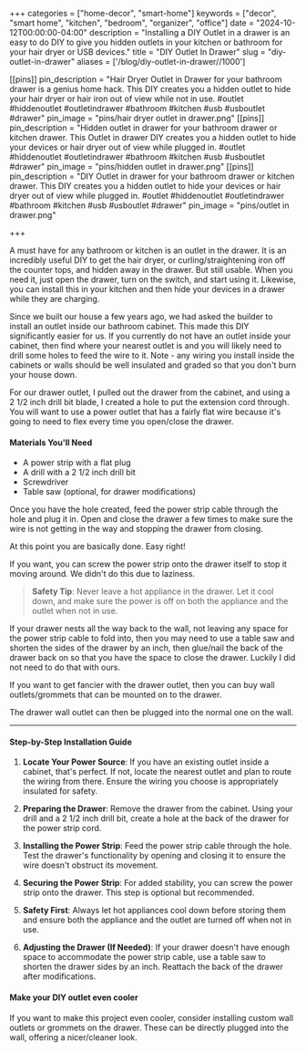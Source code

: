 +++
categories = ["home-decor", "smart-home"]
keywords = ["decor", "smart home", "kitchen", "bedroom", "organizer", "office"]
date = "2024-10-12T00:00:00-04:00"
description = "Installing a DIY Outlet in a drawer is an easy to do DIY to give you hidden outlets in your kitchen or bathroom for your hair dryer or USB devices."
title = "DIY Outlet In Drawer"
slug = "diy-outlet-in-drawer"
aliases = ['/blog/diy-outlet-in-drawer//1000']

[[pins]]
pin_description = "Hair Dryer Outlet in Drawer for your bathroom drawer is a genius home hack. This DIY creates you a hidden outlet to hide your hair dryer or hair iron out of view while not in use. #outlet #hiddenoutlet #outletindrawer #bathroom #kitchen #usb #usboutlet #drawer"
pin_image = "pins/hair dryer outlet in drawer.png"
[[pins]]
pin_description = "Hidden outlet in drawer for your bathroom drawer or kitchen drawer. This Outlet in drawer DIY creates you a hidden outlet to hide your devices or hair dryer out of view while plugged in. #outlet #hiddenoutlet #outletindrawer #bathroom #kitchen #usb #usboutlet #drawer"
pin_image = "pins/hidden outlet in drawer.png"
[[pins]]
pin_description = "DIY Outlet in drawer for your bathroom drawer or kitchen drawer. This DIY creates you a hidden outlet to hide your devices or hair dryer out of view while plugged in. #outlet #hiddenoutlet #outletindrawer #bathroom #kitchen #usb #usboutlet #drawer"
pin_image = "pins/outlet in drawer.png"

+++

A must have for any bathroom or kitchen is an outlet in the drawer.  It is an incredibly useful DIY to get the hair dryer, or curling/straightening iron off the counter tops, and hidden away in the drawer.  But still usable.  When you need it, just open the drawer, turn on the switch, and start using it.  Likewise, you can install this in your kitchen and then hide your devices in a drawer while they are charging.

Since we built our house a few years ago, we had asked the builder to install an outlet inside our bathroom cabinet.  This made this DIY significantly easier for us.  If you currently do not have an outlet inside your cabinet, then find where your nearest outlet is and you will likely need to drill some holes to feed the wire to it.  Note - any wiring you install inside the cabinets or walls should be well insulated and graded so that you don't burn your house down.

For our drawer outlet, I pulled out the drawer from the cabinet, and using a 2 1/2 inch drill bit blade, I created a hole to put the extension cord through.  You will want to use a power outlet that has a fairly flat wire because it's going to need to flex every time you open/close the drawer.

#### Materials You'll Need

- A power strip with a flat plug
- A drill with a 2 1/2 inch drill bit
- Screwdriver
- Table saw (optional, for drawer modifications)


Once you have the hole created, feed the power strip cable through the hole and plug it in.  Open and close the drawer a few times to make sure the wire is not getting in the way and stopping the drawer from closing.

At this point you are basically done.  Easy right!

If you want, you can screw the power strip onto the drawer itself to stop it moving around.  We didn't do this due to laziness.

> **Safety Tip**: Never leave a hot appliance in the drawer.  Let it cool down, and make sure the power is off on both the appliance and the outlet when not in use.

If your drawer nests all the way back to the wall, not leaving any space for the power strip cable to fold into, then you may need to use a table saw and shorten the sides of the drawer by an inch, then glue/nail the back of the drawer back on so that you have the space to close the drawer.  Luckily I did not need to do that with ours.

If you want to get fancier with the drawer outlet, then you can buy wall outlets/grommets that can be mounted on to the drawer.  

The drawer wall outlet can then be plugged into the normal one on the wall.

---

#### Step-by-Step Installation Guide

1. **Locate Your Power Source**: 
If you have an existing outlet inside a cabinet, that's perfect. If not, locate the nearest outlet and plan to route the wiring from there. Ensure the wiring you choose is appropriately insulated for safety.

2. **Preparing the Drawer**: 
Remove the drawer from the cabinet. Using your drill and a 2 1/2 inch drill bit, create a hole at the back of the drawer for the power strip cord.

3. **Installing the Power Strip**: 
Feed the power strip cable through the hole. Test the drawer's functionality by opening and closing it to ensure the wire doesn't obstruct its movement.

4. **Securing the Power Strip**: 
For added stability, you can screw the power strip onto the drawer. This step is optional but recommended.

5. **Safety First**: 
Always let hot appliances cool down before storing them and ensure both the appliance and the outlet are turned off when not in use.

6. **Adjusting the Drawer (If Needed)**: 
If your drawer doesn't have enough space to accommodate the power strip cable, use a table saw to shorten the drawer sides by an inch. Reattach the back of the drawer after modifications.

#### Make your DIY outlet even cooler

If you want to make this project even cooler, consider installing custom wall outlets or grommets on the drawer. These can be directly plugged into the wall, offering a nicer/cleaner look.
